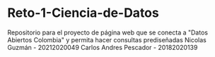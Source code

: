 # Reto-1-Ciencia-de-Datos
Repositorio para el proyecto de página web que se conecta a "Datos Abiertos Colombia"  y permita hacer consultas prediseñadas
Nicolas Guzmán - 20212020049
Carlos Andres Pescador - 20182020139
